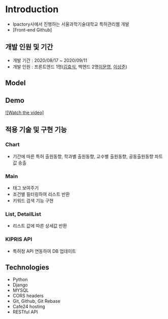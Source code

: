# Introduction
-   Ipactory사에서 진행하는 서울과학기술대학교 특허관리웹 개발
-   [Front-end Github]
## 개발 인원 및 기간
-   개발 기간 : 2020/08/17 ~ 2020/09/11
-   개발 인원 : 프론트엔드 1명([김효식](https://github.com/), 백엔드 2명[이문영](https://github.com/exid0429), [이상준](https://github.com/JunGyver))

## Model

## Demo
[![Watch the video]](https://youtu.be/TjxAjIPY42A)

## 적용 기술 및 구현 기능
### Chart
- 기간에 따른 특허 출원동향, 학과별 출원동향, 교수별 출원동향, 공동출원동향 차트값 송출 


### Main
- 태그 보여주기
- 조건별 필터링하여 리스트 반환
- 키워드 검색 기능 구현

### List, DetailList
- 리스트 값에 따른 상세값 반환


### KIPRIS API
- 특허청 API 연동하여 DB 업데이트



## Technologies
- Python
- Django
- MYSQL
- CORS headers
- Git, Github, Git Rebase
- Cafe24 hosting
- RESTful API

